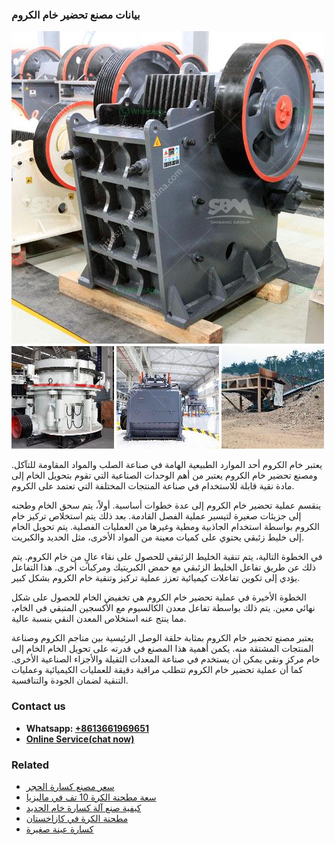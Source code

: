 <h3>بيانات مصنع تحضير خام الكروم</h3><img src='1701850590.jpg' alt=''><p>يعتبر خام الكروم أحد الموارد الطبيعية الهامة في صناعة الصلب والمواد المقاومة للتآكل. ومصنع تحضير خام الكروم يعتبر من أهم الوحدات الصناعية التي تقوم بتحويل الخام إلى مادة نقية قابلة للاستخدام في صناعة المنتجات المختلفة التي تعتمد على الكروم.</p><p>ينقسم عملية تحضير خام الكروم إلى عدة خطوات أساسية. أولاً، يتم سحق الخام وطحنه إلى جزيئات صغيرة لتيسير عملية الفصل القادمة. بعد ذلك يتم استخلاص تركيز خام الكروم بواسطة استخدام الجاذبية ومطية وغيرها من العمليات الفصلية. يتم تحويل الخام إلى خليط زئبقي يحتوي على كميات معينة من المواد الأخرى، مثل الحديد والكبريت.</p><p>في الخطوة التالية، يتم تنقية الخليط الزئبقي للحصول على نقاء عالٍ من خام الكروم. يتم ذلك عن طريق تفاعل الخليط الزئبقي مع حمض الكبريتيك ومركبات أخرى. هذا التفاعل يؤدي إلى تكوين تفاعلات كيميائية تعزز عملية تركيز وتنقية خام الكروم بشكل كبير.</p><p>الخطوة الأخيرة في عملية تحضير خام الكروم هي تخفيض الخام للحصول على شكل نهائي معين. يتم ذلك بواسطة تفاعل معدن الكالسيوم مع الأكسجين المتبقي في الخام، مما ينتج عنه استخلاص المعدن النقي بنسبة عالية.</p><p>يعتبر مصنع تحضير خام الكروم بمثابة حلقة الوصل الرئيسية بين مناجم الكروم وصناعة المنتجات المشتقة منه. يكمن أهمية هذا المصنع في قدرته على تحويل الخام الخام إلى خام مركز ونقي يمكن أن يستخدم في صناعة المعدات الثقيلة والأجزاء الصناعية الأخرى. كما أن عملية تحضير خام الكروم تتطلب مراقبة دقيقة للعمليات الكيميائية وعمليات التنقية لضمان الجودة والتنافسية.</p><h3>Contact us</h3><ul><li><strong>Whatsapp:&nbsp;<a href="https://wa.me/8613661969651">+8613661969651</a></strong></li><li><a href="https://swt.shibang-china.com/?git&amp;zhl&amp;بيانات مصنع تحضير خام الكروم"><strong>Online Service(chat now)</strong></a></li></ul><h3>Related</h3><ul><li><a href='سعر مصنع كسارة الحجر.md'>سعر مصنع كسارة الحجر</a></li><li><a href='سعة مطحنة الكرة 10 تف في ماليزيا.md'>سعة مطحنة الكرة 10 تف في ماليزيا</a></li><li><a href='كيفية صنع آلة كسارة خام الحديد.md'>كيفية صنع آلة كسارة خام الحديد</a></li><li><a href='مطحنة الكرة في كازاخستان.md'>مطحنة الكرة في كازاخستان</a></li><li><a href='كسارة عينة صغيرة.md'>كسارة عينة صغيرة</a></li></ul>